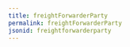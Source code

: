 ```yaml
---
title: freightForwarderParty
permalink: freightForwarderParty
jsonid: freightforwarderparty
---
```

